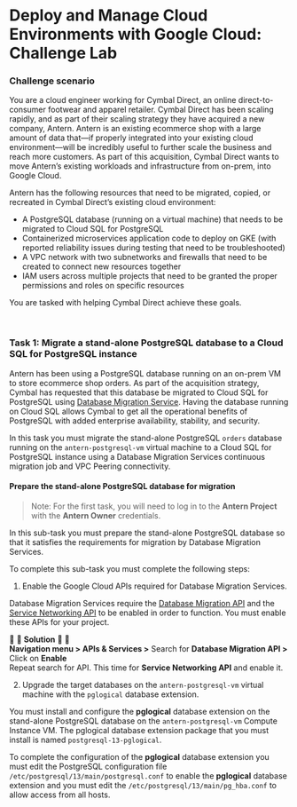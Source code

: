 # Deploy and Manage Cloud Environments with Google Cloud: Challenge Lab

### Challenge scenario
You are a cloud engineer working for Cymbal Direct, an online direct-to-consumer footwear and apparel retailer. Cymbal Direct has been scaling rapidly, and as part of their scaling strategy they have acquired a new company, Antern. Antern is an existing ecommerce shop with a large amount of data that—if properly integrated into your existing cloud environment—will be incredibly useful to further scale the business and reach more customers. As part of this acquisition, Cymbal Direct wants to move Antern’s existing workloads and infrastructure from on-prem, into Google Cloud.

Antern has the following resources that need to be migrated, copied, or recreated in Cymbal Direct’s existing cloud environment:

- A PostgreSQL database (running on a virtual machine) that needs to be migrated to Cloud SQL for PostgreSQL  
- Containerized microservices application code to deploy on GKE (with reported reliability issues during testing that need to be troubleshooted)  
- A VPC network with two subnetworks and firewalls that need to be created to connect new resources together  
- IAM users across multiple projects that need to be granted the proper permissions and roles on specific resources  

You are tasked with helping Cymbal Direct achieve these goals.

<br>

### Task 1: Migrate a stand-alone PostgreSQL database to a Cloud SQL for PostgreSQL instance
Antern has been using a PostgreSQL database running on an on-prem VM to store ecommerce shop orders. As part of the acquisition strategy, Cymbal has requested that this database be migrated to Cloud SQL for PostgreSQL using [Database Migration Service](https://cloud.google.com/database-migration). Having the database running on Cloud SQL allows Cymbal to get all the operational benefits of PostgreSQL with added enterprise availability, stability, and security.

In this task you must migrate the stand-alone PostgreSQL `orders` database running on the `antern-postgresql-vm` virtual machine to a Cloud SQL for PostgreSQL instance using a Database Migration Services continuous migration job and VPC Peering connectivity.

#### Prepare the stand-alone PostgreSQL database for migration
> Note: For the first task, you will need to log in to the **Antern Project** with the **Antern Owner** credentials.  

In this sub-task you must prepare the stand-alone PostgreSQL database so that it satisfies the requirements for migration by Database Migration Services.

To complete this sub-task you must complete the following steps:

1. Enable the Google Cloud APIs required for Database Migration Services.  

Database Migration Services require the [Database Migration API](https://cloud.google.com/database-migration/docs/reference/rest) and the [Service Networking API](https://cloud.google.com/service-infrastructure/docs/service-networking/reference/rest) to be enabled in order to function. You must enable these APIs for your project.

:red_circle: :red_circle: **Solution** :red_circle: :red_circle:  
**Navigation menu > APIs & Services >** Search for **Database Migration API >** Click on **Enable**  
Repeat search for API. This time for **Service Networking API** and enable it.

2. Upgrade the target databases on the `antern-postgresql-vm` virtual machine with the `pglogical` database extension.  
  
You must install and configure the **pglogical** database extension on the stand-alone PostgreSQL database on the `antern-postgresql-vm` Compute Instance VM. The pglogical database extension package that you must install is named `postgresql-13-pglogical`.

To complete the configuration of the **pglogical** database extension you must edit the PostgreSQL configuration file `/etc/postgresql/13/main/postgresql.conf` to enable the **pglogical** database extension and you must edit the `/etc/postgresql/13/main/pg_hba.conf` to allow access from all hosts.
